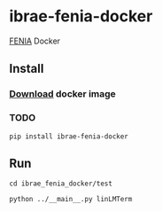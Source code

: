 # ibrae-fenia-docker
[FENIA](https://sites.google.com/view/fenia/home) Docker

## Install
### [Download](https://drive.google.com/file/d/1zoCHycv6z72zW6X5GAHdYuq0eIRkcB-y/view?usp=sharing) docker image
### TODO
```shell
pip install ibrae-fenia-docker
```
## Run
```shell
cd ibrae_fenia_docker/test
```
```shell
python ../__main__.py linLMTerm
```

